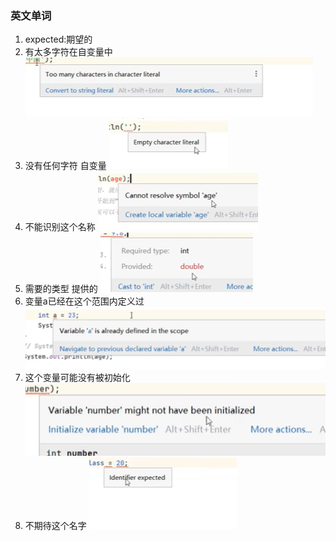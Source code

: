 ###  英文单词
1.  expected:期望的
2.  有太多字符在自变量中   ![img_7.png](img_7.png)
3.  没有任何字符 自变量           ![img_8.png](img_8.png)
4.  不能识别这个名称  ![img_14.png](img_14.png)
5.  需要的类型 提供的 ![img_15.png](img_15.png)
6.  变量a已经在这个范围内定义过 ![img_16.png](img_16.png)
7.  这个变量可能没有被初始化 ![img_17.png](img_17.png)
8.  不期待这个名字  ![img_20.png](img_20.png)  